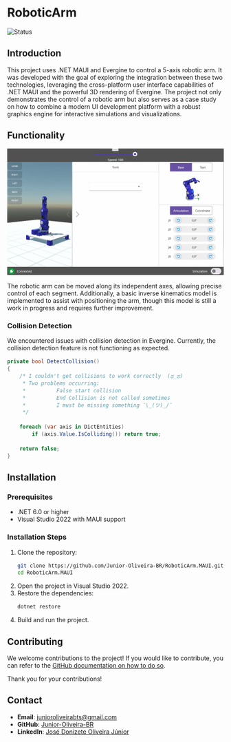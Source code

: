 
# RoboticArm

![Status](http://img.shields.io/static/v1?label=STATUS&message=EM%20DESENVOLVIMENTO&color=RED&style=for-the-badge)


## Introduction

This project uses .NET MAUI and Evergine to control a 5-axis robotic arm. It was developed with the goal of exploring the integration between these two technologies, leveraging the cross-platform user interface capabilities of .NET MAUI and the powerful 3D rendering of Evergine. The project not only demonstrates the control of a robotic arm but also serves as a case study on how to combine a modern UI development platform with a robust graphics engine for interactive simulations and visualizations.

## Functionality
![](https://github.com/Junior-Oliveira-BR/RoboticArm.MAUI/blob/master/RoboticArm.MAUI/Resources/Assets/animation.gif)

The robotic arm can be moved along its independent axes, allowing precise control of each segment. Additionally, a basic inverse kinematics model is implemented to assist with positioning the arm, though this model is still a work in progress and requires further improvement.

### Collision Detection
We encountered issues with collision detection in Evergine. Currently, the collision detection feature is not functioning as expected.

```csharp
private bool DetectCollision()
{
    /* I couldn't get collisions to work correctly  (ಥ_ಥ)
     * Two problems occurring:
     *          False start collision
     *          End Collision is not called sometimes
     *          I must be missing something ¯\_(ツ)_/¯
     */

    foreach (var axis in DictEntities)
        if (axis.Value.IsColliding()) return true;

    return false;
}
```


## Installation
### Prerequisites
- .NET 6.0 or higher
- Visual Studio 2022 with MAUI support

### Installation Steps
1. Clone the repository:
    ```bash
    git clone https://github.com/Junior-Oliveira-BR/RoboticArm.MAUI.git
    cd RoboticArm.MAUI
    ```
2. Open the project in Visual Studio 2022.
3. Restore the dependencies:
    ```bash
    dotnet restore
    ```
4. Build and run the project.

## Contributing
We welcome contributions to the project! If you would like to contribute, you can refer to the [GitHub documentation on how to do so](https://docs.github.com/en/get-started/exploring-projects-on-github/contributing-to-a-project).

Thank you for your contributions!

## Contact
- **Email**: [junioroliveirabts@gmail.com](mailto:junioroliveirabts@gmail.com)
- **GitHub**: [Junior-Oliveira-BR](https://github.com/Junior-Oliveira-BR)
- **LinkedIn**: [José Donizete Oliveira Júnior](https://www.linkedin.com/in/josé-donizete-oliveira-júnior-65628348/)
